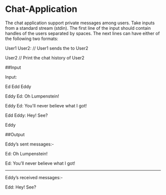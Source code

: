 # Chat-Application
The chat application support private messages among users. Take inputs from a standard stream (stdin). The first line of the input should contain handles of the users separated by spaces. The next lines can have either of the following two formats:

User1 User2: <message text>    // User1 sends the <message text> to User2

User2                          // Print the chat history of User2

##Input

Input:

Ed Edd Eddy

Eddy Ed: Oh Lumpenstein!

Eddy Ed: You'll never believe what I got!

Edd Eddy: Hey! See?

Eddy

##Output

Eddy’s sent messages:-

Ed: Oh Lumpenstein!

Ed: You’ll never believe what I got!

---

Eddy’s received messages:-

Edd: Hey! See?
